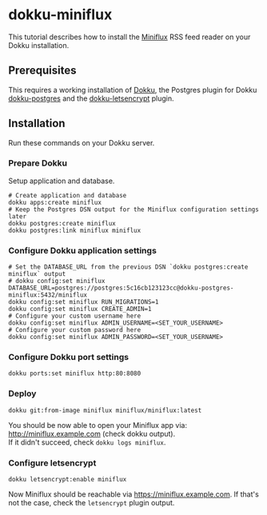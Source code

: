 # dokku-miniflux

This tutorial describes how to install the [Miniflux](https://miniflux.app/index.html) RSS feed reader on your Dokku
installation.

## Prerequisites

This requires a working installation of [Dokku](https://dokku.com/), the Postgres plugin for Dokku
[dokku-postgres](https://github.com/dokku/dokku-postgres) and the
[dokku-letsencrypt](https://github.com/dokku/dokku-letsencrypt) plugin.

## Installation

Run these commands on your Dokku server.

### Prepare Dokku

Setup application and database.

```
# Create application and database
dokku apps:create miniflux
# Keep the Postgres DSN output for the Miniflux configuration settings later
dokku postgres:create miniflux
dokku postgres:link miniflux miniflux
```

### Configure Dokku application settings

```
# Set the DATABASE_URL from the previous DSN `dokku postgres:create miniflux` output
# dokku config:set miniflux DATABASE_URL=postgres://postgres:5c16cb123123cc@dokku-postgres-miniflux:5432/miniflux
dokku config:set miniflux RUN_MIGRATIONS=1
dokku config:set miniflux CREATE_ADMIN=1
# Configure your custom username here
dokku config:set miniflux ADMIN_USERNAME=<SET_YOUR_USERNAME>
# Configure your custom password here
dokku config:set miniflux ADMIN_PASSWORD=<SET_YOUR_USERNAME>
```

### Configure Dokku port settings

```
dokku ports:set miniflux http:80:8080
```

### Deploy

```
dokku git:from-image miniflux miniflux/miniflux:latest
```

You should be now able to open your Miniflux app via: http://miniflux.example.com (check dokku output).  
If it didn't succeed, check `dokku logs miniflux`.

### Configure letsencrypt

```
dokku letsencrypt:enable miniflux
```

Now Miniflux should be reachable via https://miniflux.example.com. If that's not the case, 
check the `letsencrypt` plugin output.
